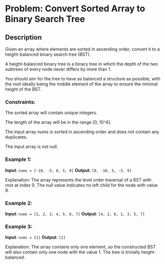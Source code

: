 # Problem: Convert Sorted Array to Binary Search Tree

## Description

Given an array where elements are sorted in ascending order, convert it to a height-balanced binary search tree (BST).

A height-balanced binary tree is a binary tree in which the depth of the two subtrees of every node never differs by more than 1.

You should aim for the tree to have as balanced a structure as possible, with the root ideally being the middle element of the array to ensure the minimal height of the BST.

### Constraints:

The sorted array will contain unique integers.

The length of the array will be in the range [0, 10^4].

The input array nums is sorted in ascending order and does not contain any duplicates.

The input array is not null.


### Example 1:

**Input**: `nums = [-10, -3, 0, 5, 9]`
**Output**: `[0, -10, 5, -3, 9]`

Explanation: The array represents the level order traversal of a BST with root at index 0. The null value indicates no left child for the node with value 9.

### Example 2:

**Input**: `nums = [1, 2, 3, 4, 5, 6, 7]`
**Output**: `[4, 2, 6, 1, 3, 5, 7]`


### Example 3:

**Input**: `nums = [1]`
**Output**: `[1]`

Explanation: The array contains only one element, so the constructed BST will also contain only one node with the value 1. The tree is trivially height-balanced.
